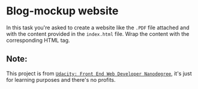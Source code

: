 # Blog-mockup website
In this task you're asked to create a website like the `.PDF` file attached and with the content provided in the `index.html` file. Wrap the content with the corresponding HTML tag.

## Note: 
This project is from [`Udacity: Front End Web Developer Nanodegree`](https://www.udacity.com/course/front-end-web-developer-nanodegree--nd001), it's just for learning purposes and there's no profits. 
